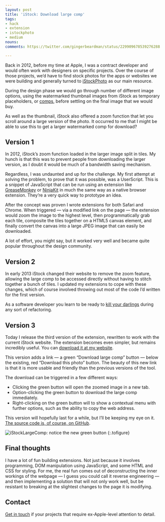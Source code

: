 ```yaml
---
layout: post
title: 'iStock: Download large comp'
tags:
- hack
- extension
- istockphoto
- medium
nouns:
comments: https://twitter.com/gingerbeardman/status/229909678539276288

---
```


Back in 2012, before my time at Apple, I was a contract developer and would often work with designers on specific projects. Over the course of those projects, we’d have to find stock photos for the apps or websites we were building and generally turned to [iStockPhoto](www.istockphoto.com) as our main resource.

During the design phase we would go through number of different image options, using the watermarked thumbnail images from iStock as temporary placeholders, or [comps](https://en.wikipedia.org/wiki/Comprehensive_layout), before settling on the final image that we would buy.

As well as the thumbnail, iStock also offered a zoom function that let you scroll around a large version of the photo. It occurred to me that I might be able to use this to get a larger watermarked comp for download?

Version 1
---------

In 2012, iStock’s zoom function loaded in the larger image split in tiles. My hunch is that this was to prevent people from downloading the larger version, as I doubt it would be much of a bandwidth saving mechanism.

Regardless, I was undaunted and up for the challenge. My first attempt at solving the problem, to prove that it was possible, was a UserScript. This is a snippet of JavaScript that can be run using an extension like [GreaseMonkey](http://www.greasespot.net) or [NinjaKit](https://github.com/os0x/NinjaKit) in much the same way as a native browser extension. They’re a very quick way to prototype an idea.

After the concept was proven I wrote extensions for both Safari and Chrome. When triggered — via a modified link on the page — the extension would zoom the image to the highest level, then programmatically grab each tile, composite the tiles together on a HTML5 canvas element, and finally convert the canvas into a large JPEG image that can easily be downloaded.

A lot of effort, you might say, but it worked very well and became quite popular throughout the design community.

Version 2
---------

In early 2013 iStock changed their website to remove the zoom feature, allowing the large comp to be accessed directly without having to stitch together a bunch of tiles. I updated my extensions to cope with these changes, which of course involved throwing out most of the code I’d written for the first version.

As a software developer you learn to be ready to [kill your darlings](http://c2.com/cgi/wiki?KillYourDarlings) during any sort of refactoring.

Version 3
---------

Today I release the third version of the extension, rewritten to work with the current iStock website. The extension becomes even simpler, but remains incredibly useful. You can [download it at my website](http://www.gingerbeardman.com/safari/).

This version adds a link — a green “Download large comp” button — below the existing, red “Download this photo” button. The beauty of this new link is that it is more usable and friendly than the previous versions of the tool.

The download can be triggered in a few different ways:

*   Clicking the green button will open the zoomed image in a new tab.
*   Option-clicking the green button to download the large comp immediately.
*   Right-clicking on the green button will to show a contextual menu with further options, such as the ability to copy the web address.

This version will hopefully last for a while, but I’ll be keeping my eye on it. [The source code is, of course, on GitHub](https://github.com/gingerbeardman/iStockLargeComp.safariextension).

![](https://miro.medium.com/max/1400/1*LdtRYi2Bv7oBTKTpLtXC-w.jpeg "iStockLargeComp: notice the new green button")
{:.tofigure}

Final thoughts
--------------

I have a lot of fun building extensions. Not just because it involves programming, DOM manipulation using JavaScript, and some HTML and CSS for styling. For me, the real fun comes out of deconstructing the inner workings of the webpage — I guess you could call it reverse engineering — and then implementing a solution that will not only work well, but be resistant to breaking at the slightest changes to the page it is modifying.

Contact
-------

[Get in touch](http://www.gingerbeardman.com) if your projects that require ex-Apple-level attention to detail.